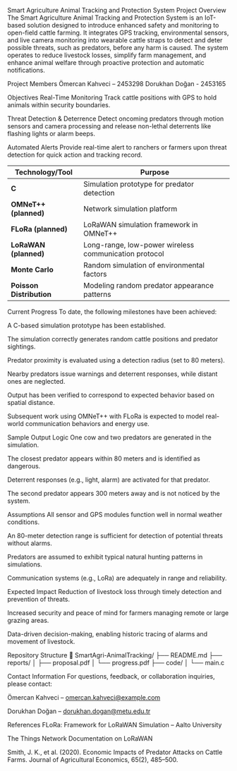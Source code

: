 Smart Agriculture Animal Tracking and Protection System
Project Overview
The Smart Agriculture Animal Tracking and Protection System is an IoT-based solution designed to introduce enhanced safety and monitoring to open-field cattle farming. It integrates GPS tracking, environmental sensors, and live camera monitoring into wearable cattle straps to detect and deter possible threats, such as predators, before any harm is caused. The system operates to reduce livestock losses, simplify farm management, and enhance animal welfare through proactive protection and automatic notifications.

Project Members
Ömercan Kahveci – 2453298
Dorukhan Doğan - 2453165

Objectives
Real-Time Monitoring
Track cattle positions with GPS to hold animals within security boundaries.

Threat Detection & Deterrence
Detect oncoming predators through motion sensors and camera processing and release non-lethal deterrents like flashing lights or alarm beeps.

Automated Alerts
Provide real-time alert to ranchers or farmers upon threat detection for quick action and tracking record.

| Technology/Tool          | Purpose                                               |
| ------------------------ | ----------------------------------------------------- |
| **C**                    | Simulation prototype for predator detection           |
| **OMNeT++ (planned)**    | Network simulation platform                           |
| **FLoRa (planned)**      | LoRaWAN simulation framework in OMNeT++               |
| **LoRaWAN (planned)**    | Long-range, low-power wireless communication protocol |
| **Monte Carlo**          | Random simulation of environmental factors            |
| **Poisson Distribution** | Modeling random predator appearance patterns          |

Current Progress
To date, the following milestones have been achieved:

A C-based simulation prototype has been established.

The simulation correctly generates random cattle positions and predator sightings.

Predator proximity is evaluated using a detection radius (set to 80 meters).

Nearby predators issue warnings and deterrent responses, while distant ones are neglected.

Output has been verified to correspond to expected behavior based on spatial distance.

Subsequent work using OMNeT++ with FLoRa is expected to model real-world communication behaviors and energy use.


Sample Output Logic
One cow and two predators are generated in the simulation.

The closest predator appears within 80 meters and is identified as dangerous.

Deterrent responses (e.g., light, alarm) are activated for that predator.

The second predator appears 300 meters away and is not noticed by the system.

Assumptions
All sensor and GPS modules function well in normal weather conditions.

An 80-meter detection range is sufficient for detection of potential threats without alarms.

Predators are assumed to exhibit typical natural hunting patterns in simulations.

Communication systems (e.g., LoRa) are adequately in range and reliability.

Expected Impact
Reduction of livestock loss through timely detection and prevention of threats.

Increased security and peace of mind for farmers managing remote or large grazing areas.

Data-driven decision-making, enabling historic tracing of alarms and movement of livestock.


Repository Structure
📁 SmartAgri-AnimalTracking/
├── README.md
├── reports/
│   ├── proposal.pdf
│   └── progress.pdf
├── code/
│   └── main.c


Contact Information
For questions, feedback, or collaboration inquiries, please contact:

Ömercan Kahveci – omercan.kahveci@example.com

Dorukhan Doğan – dorukhan.dogan@metu.edu.tr


References
FLoRa: Framework for LoRaWAN Simulation – Aalto University

The Things Network Documentation on LoRaWAN

Smith, J. K., et al. (2020). Economic Impacts of Predator Attacks on Cattle Farms. Journal of Agricultural Economics, 65(2), 485–500.
